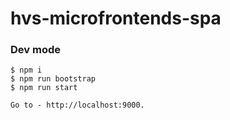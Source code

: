 # hvs-microfrontends-spa

### **Dev mode**

```
$ npm i
$ npm run bootstrap
$ npm run start

Go to - http://localhost:9000.

```
